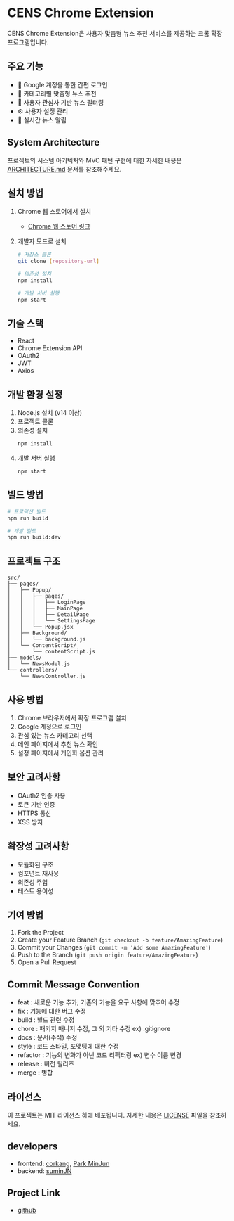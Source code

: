 # CENS Chrome Extension

CENS Chrome Extension은 사용자 맞춤형 뉴스 추천 서비스를 제공하는 크롬 확장 프로그램입니다.

## 주요 기능

- 🔐 Google 계정을 통한 간편 로그인
- 📰 카테고리별 맞춤형 뉴스 추천
- 🎯 사용자 관심사 기반 뉴스 필터링
- ⚙️ 사용자 설정 관리
- 🔔 실시간 뉴스 알림

## System Architecture

프로젝트의 시스템 아키텍처와 MVC 패턴 구현에 대한 자세한 내용은 [ARCHITECTURE.md](ARCHITECTURE.md) 문서를 참조해주세요.

## 설치 방법

1. Chrome 웹 스토어에서 설치

   - [Chrome 웹 스토어 링크](https://chrome.google.com/webstore)

2. 개발자 모드로 설치

   ```bash
   # 저장소 클론
   git clone [repository-url]

   # 의존성 설치
   npm install

   # 개발 서버 실행
   npm start
   ```

## 기술 스택

- React
- Chrome Extension API
- OAuth2
- JWT
- Axios

## 개발 환경 설정

1. Node.js 설치 (v14 이상)
2. 프로젝트 클론
3. 의존성 설치
   ```bash
   npm install
   ```
4. 개발 서버 실행
   ```bash
   npm start
   ```

## 빌드 방법

```bash
# 프로덕션 빌드
npm run build

# 개발 빌드
npm run build:dev
```

## 프로젝트 구조

```
src/
├── pages/
│   ├── Popup/
│   │   ├── pages/
│   │   │   ├── LoginPage
│   │   │   ├── MainPage
│   │   │   ├── DetailPage
│   │   │   └── SettingsPage
│   │   └── Popup.jsx
│   ├── Background/
│   │   └── background.js
│   └── ContentScript/
│       └── contentScript.js
├── models/
│   └── NewsModel.js
└── controllers/
    └── NewsController.js
```

## 사용 방법

1. Chrome 브라우저에서 확장 프로그램 설치
2. Google 계정으로 로그인
3. 관심 있는 뉴스 카테고리 선택
4. 메인 페이지에서 추천 뉴스 확인
5. 설정 페이지에서 개인화 옵션 관리

## 보안 고려사항

- OAuth2 인증 사용
- 토큰 기반 인증
- HTTPS 통신
- XSS 방지

## 확장성 고려사항

- 모듈화된 구조
- 컴포넌트 재사용
- 의존성 주입
- 테스트 용이성

## 기여 방법

1. Fork the Project
2. Create your Feature Branch (`git checkout -b feature/AmazingFeature`)
3. Commit your Changes (`git commit -m 'Add some AmazingFeature'`)
4. Push to the Branch (`git push origin feature/AmazingFeature`)
5. Open a Pull Request

## Commit Message Convention

- feat : 새로운 기능 추가, 기존의 기능을 요구 사항에 맞추어 수정
- fix : 기능에 대한 버그 수정
- build : 빌드 관련 수정
- chore : 패키지 매니저 수정, 그 외 기타 수정 ex) .gitignore
- docs : 문서(주석) 수정
- style : 코드 스타일, 포맷팅에 대한 수정
- refactor : 기능의 변화가 아닌 코드 리팩터링 ex) 변수 이름 변경
- release : 버전 릴리즈
- merge : 병합

## 라이선스

이 프로젝트는 MIT 라이선스 하에 배포됩니다. 자세한 내용은 [LICENSE](LICENSE) 파일을 참조하세요.

## developers

- frontend: [corkang](https://github.com/corkang), [Park MinJun](https://github.com/ParkMinjun0721)
- backend: [suminJN](https://github.com/SuminJN)

## Project Link

- [github](https://github.com/Chrome-Extension-News-Summary-CENS/CENS-FE)

